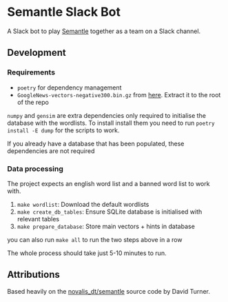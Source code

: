 # Semantle Slack Bot
A Slack bot to play [Semantle](https://semantle.novalis.org/) together as a
team on a Slack channel.

## Development

### Requirements

* `poetry` for dependency management
* `GoogleNews-vectors-negative300.bin.gz` from [here](https://code.google.com/archive/p/word2vec/). Extract it to the root of the repo

`numpy` and `gensim` are extra dependencies only required to initialise the
database with the wordlists. To install install them you need to run `poetry
install -E dump` for the scripts to work. 

If you already have a database that has been populated, these dependencies are
not required

### Data processing

The project expects an english word list and a banned word list to work with.

1. `make wordlist`: Download the default wordlists
2. `make create_db_tables`: Ensure SQLite database is initialised with relevant
   tables
3. `make prepare_database`: Store main vectors + hints in database

you can also run `make all` to run the two steps above in a row

The whole process should take just 5-10 minutes to run.


## Attributions
Based heavily on the
[novalis_dt/semantle](https://gitlab.com/novalis_dt/semantle) source code by
David Turner.
